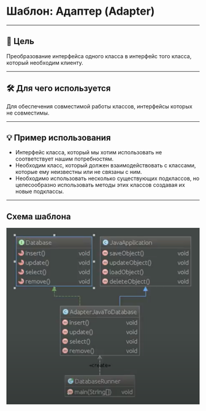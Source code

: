# Шаблон: Адаптер (Adapter)

---

## 🎯 Цель

Преобразование интерфейса одного класса в интерфейс того класса, который необходим клиенту.

---

## 🛠️ Для чего используется

Для обеспечения совместимой работы классов, интерфейсы которых не совместимы.

---

## 💡 Пример использования

- Интерфейс класса, который мы хотим использовать не соответствует нашим потребностям.
- Необходим класс, который должен взаимодействовать с классами, которые ему неизвестны или не связаны с ним.
- Необходимо использовать несколько существующих подклассов, но целесообразно использовать методы этих классов создавая их новые подклассы.

---

## Схема шаблона

![Схема шаблона Адаптер](adapter/src/main/resources/static/adapter.png)